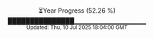 <p align="center">
⏳Year Progress (52.26 %)<br>
███████████████▁▁▁▁▁▁▁▁▁▁▁▁▁▁▁ <br>
<sub>Updated: Thu, 10 Jul 2025 18:04:00 GMT</sub>
</p>

